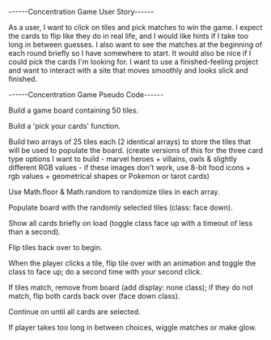 ------Concentration Game User Story------

As a user, I want to click on tiles and pick matches to win the game. I expect the cards to flip like they do in real life, and I would like hints if I take too long in between guesses. I also want to see the matches at the beginning of each round briefly so I have somewhere to start. It would also be nice if I could pick the cards I'm looking for. I want to use a finished-feeling project and want to interact with a site that moves smoothly and looks slick and finished.

------Concentration Game Pseudo Code------

Build a game board containing 50 tiles.

Build a 'pick your cards' function.

Build two arrays of 25 tiles each (2 identical arrays) to store the tiles that will be used to populate the board.
    (create versions of this for the three card type options I want to build - marvel heroes + villains, owls & slightly different RGB values - if these images don't work, use 8-bit food icons + rgb values + geometrical shapes or Pokemon or tarot cards)

Use Math.floor & Math.random to randomize tiles in each array.

Populate board with the randomly selected tiles (class: face down).

Show all cards briefly on load (toggle class face up with a timeout of less than a second).

Flip tiles back over to begin.

When the player clicks a tile, flip tile over with an animation and toggle the class to face up; do a second time with your second click.

If tiles match, remove from board (add display: none class); if they do not match, flip both cards back over (face down class).

Continue on until all cards are selected.

If player takes too long in between choices, wiggle matches or make glow.
